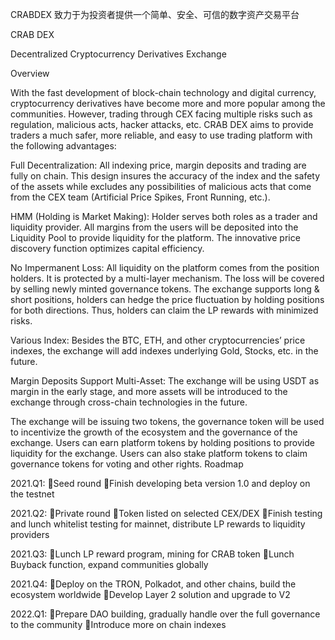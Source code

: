 CRABDEX 致力于为投资者提供一个简单、安全、可信的数字资产交易平台

CRAB DEX

Decentralized Cryptocurrency Derivatives Exchange



Overview

With the fast development of block-chain technology and digital currency, cryptocurrency derivatives have become more and more popular among the communities. However, trading through CEX facing multiple risks such as regulation, malicious acts, hacker attacks, etc. CRAB DEX aims to provide traders a much safer, more reliable, and easy to use trading platform with the following advantages:

Full Decentralization: All indexing price, margin deposits and trading are fully on chain. This design insures the accuracy of the index and the safety of the assets while excludes any possibilities of malicious acts that come from the CEX team (Artificial Price Spikes, Front Running, etc.).

HMM (Holding is Market Making): Holder serves both roles as a trader and liquidity provider. All margins from the users will be deposited into the Liquidity Pool to provide liquidity for the platform. The innovative price discovery function optimizes capital efficiency.

No Impermanent Loss: All liquidity on the platform comes from the position holders. It is protected by a multi-layer mechanism. The loss will be covered by selling newly minted governance tokens. The exchange supports long & short positions, holders can hedge the price fluctuation by holding positions for both directions. Thus, holders can claim the LP rewards with minimized risks.

Various Index: Besides the BTC, ETH, and other cryptocurrencies’ price indexes, the exchange will add indexes underlying Gold, Stocks, etc. in the future.

Margin Deposits Support Multi-Asset: The exchange will be using USDT as margin in the early stage, and more assets will be introduced to the exchange through cross-chain technologies in the future.

The exchange will be issuing two tokens, the governance token will be used to incentivize the growth of the ecosystem and the governance of the exchange. Users can earn platform tokens by holding positions to provide liquidity for the exchange. Users can also stake platform tokens to claim governance tokens for voting and other rights. 
Roadmap
	
2021.Q1:
Seed round
Finish developing beta version 1.0 and deploy on the testnet

2021.Q2:
Private round
Token listed on selected CEX/DEX
Finish testing and lunch whitelist testing for mainnet, distribute LP rewards to liquidity providers

2021.Q3:
Lunch LP reward program, mining for CRAB token
Lunch Buyback function, expand communities globally

2021.Q4:
Deploy on the TRON, Polkadot, and other chains, build the ecosystem worldwide
Develop Layer 2 solution and upgrade to V2

2022.Q1:
Prepare DAO building, gradually handle over the full governance to the community 
Introduce more on chain indexes
